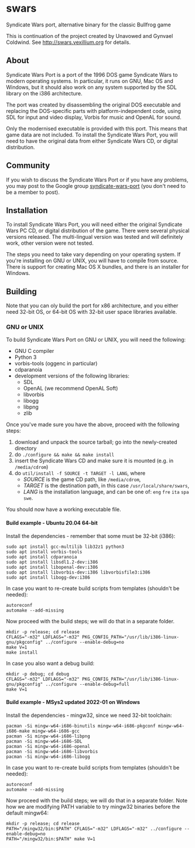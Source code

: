 # swars

Syndicate Wars port, alternative binary for the classic Bullfrog game

This is continuation of the project created by Unavowed and Gynvael Coldwind.
See http://swars.vexillium.org for details.

## About

Syndicate Wars Port is a port of the 1996 DOS game Syndicate Wars to modern
operating systems. In particular, it runs on GNU, Mac OS and Windows, but it
should also work on any system supported by the SDL library on the i386
architecture.

The port was created by disassembling the original DOS executable and replacing
the DOS-specific parts with platform-independent code, using SDL for input
and video display, Vorbis for music and OpenAL for sound.

Only the modernised executable is provided with this port. This means that game
data are not included. To install the Syndicate Wars Port, you will need to
have the original data from either Syndicate Wars CD, or digital distribution.

## Community

If you wish to discuss the Syndicate Wars Port or if you have any problems,
you may post to the Google group [syndicate-wars-port](http://groups.google.com/group/syndicate-wars-port)
 (you don't need to be a member to post).

## Installation

To install Syndicate Wars Port, you will need either the original Syndicate
Wars PC CD, or digital distribution of the game. There were several physical
versions released. The multi-lingual version was tested and will definitely
work, other version were not tested.

The steps you need to take vary depending on your operating system. If you're
installing on GNU or UNIX, you will have to compile from source. There is
support for creating Mac OS X bundles, and there is an installer for Windows. 

## Building

Note that you can oly build the port for x86 architecture, and you either need
32-bit OS, or 64-bit OS with 32-bit user space libraries available.

### GNU or UNIX

To build Syndicate Wars Port on GNU or UNIX, you will need the following:

* GNU C compiler
* Python 3
* vorbis-tools (oggenc in particular)
* cdparanoia
* development versions of the following libraries:
  * SDL
  * OpenAL (we recommend OpenAL Soft)
  * libvorbis
  * libogg
  * libpng
  * zlib

Once you've made sure you have the above, proceed with the following steps:

1. download and unpack the source tarball; go into the newly-created directory
2. do `./configure && make && make install`
3. insert the Syndicate Wars CD and make sure it is mounted (e.g. in `/media/cdrom`)
4. do `util/install -f SOURCE -t TARGET -l LANG`, where
   * *SOURCE* is the game CD path, like `/media/cdrom`,
   * *TARGET* is the destination path, in this case `/usr/local/share/swars`,
   * *LANG* is the installation language, and can be one of: `eng` `fre` `ita` `spa` `swe`.

You should now have a working executable file.

#### Build example - Ubuntu 20.04 64-bit

Install the dependencies - remember that some must be 32-bit (i386):

```
sudo apt install gcc-multilib lib32z1 python3
sudo apt install vorbis-tools
sudo apt install cdparanoia
sudo apt install libsdl1.2-dev:i386
sudo apt install libopenal-dev:i386
sudo apt install libvorbis-dev:i386 libvorbisfile3:i386
sudo apt install libogg-dev:i386
```

In case you want to re-create build scripts from templates (shouldn't be needed):

```
autoreconf
automake --add-missing
```

Now proceed with the build steps; we will do that in a separate folder.

```
mkdir -p release; cd release
CFLAGS="-m32" LDFLAGS="-m32" PKG_CONFIG_PATH="/usr/lib/i386-linux-gnu/pkgconfig" ../configure --enable-debug=no
make V=1
make install
```

In case you also want a debug build:

```
mkdir -p debug; cd debug
CFLAGS="-m32" LDFLAGS="-m32" PKG_CONFIG_PATH="/usr/lib/i386-linux-gnu/pkgconfig" ../configure --enable-debug=full
make V=1
```

#### Build example - MSys2 updated 2022-01 on Windows

Install the dependencies - mingw32, since we need 32-bit toolchain:

```
pacman -Si mingw-w64-i686-binutils mingw-w64-i686-pkgconf mingw-w64-i686-make mingw-w64-i686-gcc
pacman -Si mingw-w64-i686-libpng
pacman -Si mingw-w64-i686-SDL
pacman -Si mingw-w64-i686-openal
pacman -Si mingw-w64-i686-libvorbis
pacman -Si mingw-w64-i686-libogg
```

In case you want to re-create build scripts from templates (shouldn't be needed):

```
autoreconf
automake --add-missing
```

Now proceed with the build steps; we will do that in a separate folder.
Note how we are modifying PATH variable to try mingw32 binaries before the default mingw64:

```
mkdir -p release; cd release
PATH="/mingw32/bin:$PATH" CFLAGS="-m32" LDFLAGS="-m32" ../configure --enable-debug=no
PATH="/mingw32/bin:$PATH" make V=1
```
